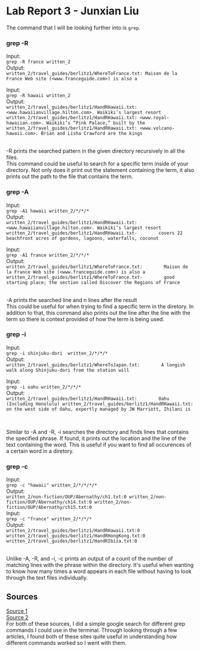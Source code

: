# Lab Report 3 - Junxian Liu

The command that I will be looking further into is `grep`. <br>

### grep -R
Input:<br>
`grep -R france written_2` <br>
Output:<br>
`written_2/travel_guides/berlitz1/WhereToFrance.txt: Maison de la France Web site (<www.franceguide.com>) is also a` <br>

Input: <br>
`grep -R hawaii written_2` <br>
Output:<br>
`written_2/travel_guides/berlitz1/HandRHawaii.txt: <www.hawaiianvillage.hilton.com>. Waikiki’s largest resort
 written_2/travel_guides/berlitz1/HandRHawaii.txt: <www.royal-hawaiian.com>. Waikiki’s “Pink Palace,” built by the
 written_2/travel_guides/berlitz1/HandRHawaii.txt: <www.volcano-hawaii.com>. Brian and Lisha Crawford are the kings`<br>
 
 <br>
 -R prints the searched pattern in the given directory recursively in all the files. <br>
 This command could be useful to search for a specific term inside of your directory. Not only does it print out the statement containing the term, 
 it also prints out the path to the file that contains the term.  <br>
 
 ### grep -A
 
 Input:<br>
 `grep -A1 hawaii written_2/*/*/*` <br>
 Output: <br>
 `written_2/travel_guides/berlitz1/HandRHawaii.txt:        <www.hawaiianvillage.hilton.com>. Waikiki’s largest resort
  written_2/travel_guides/berlitz1/HandRHawaii.txt-        covers 22 beachfront acres of gardens, lagoons, waterfalls, coconut`
 <br>
  
 Input: <br>
 `grep -A1 france written_2/*/*/*` <br>
 Output: <br>
 `written_2/travel_guides/berlitz1/WhereToFrance.txt:        Maison de la France Web site (<www.franceguide.com>) is also a
  written_2/travel_guides/berlitz1/WhereToFrance.txt-        good starting place; the section called Discover the Regions of France`<br>
 
  <br>
 -A prints the searched line and n lines after the result<br>
 This could be useful for when trying to find a specific term in the diretory. In addition to that, this command also prints out the line
 after the line with the term so there is context provided of how the term is being used. <br>
 
 ### grep -i
 
 Input:<br>
 `grep -i shinjuku-dori  written_2/*/*/*`<br>
 Output: <br>
 `written_2/travel_guides/berlitz1/WhereToJapan.txt:        A longish walk along Shinjuku-dori from the station will` <br>
 
 Input:<br>
 `grep -i oahu written_2/*/*/*` <br>
 Output:<br>
 `written_2/travel_guides/berlitz1/HandRHawaii.txt:        Oahu (Including Honolulu)
  written_2/travel_guides/berlitz1/HandRHawaii.txt:        on the west side of Oahu, expertly managed by JW Marriott, Ihilani is`<br>
  
  <br>
  
  Similar to -A and -R, -i searches the directory and finds lines that contains the specified phrase. If found, it prints out the location and the 
  line of the text containing the word. This is useful if you want to find all occurences of a certain word in a diretory. <br>
  
  ### grep -c
  
  Input: <br>
  `grep -c "hawaii" written_2/*/*/*/*` <br>
  Output: <br>
  `written_2/non-fiction/OUP/Abernathy/ch1.txt:0
   written_2/non-fiction/OUP/Abernathy/ch14.txt:0
   written_2/non-fiction/OUP/Abernathy/ch15.txt:0` <br>
  Input: <br>
  `grep -c "france" written_2/*/*/*`<br>
  Output: <br>
  `written_2/travel_guides/berlitz1/HandRHawaii.txt:0
   written_2/travel_guides/berlitz1/HandRHongKong.txt:0
   written_2/travel_guides/berlitz1/HandRIbiza.txt:0` <br>
   
   <br>
   Unlike -A, -R, and -i, -c prints an output of a count of the number of matching lines with the phrase within the directory.
   It's useful when wanting to know how many times a word appears in each file without having to look through the text files individually.
<br>

## Sources
[Source 1](https://www.computerhope.com/unix/ugrep.htm) <br>
[Source 2](https://www.geeksforgeeks.org/grep-command-in-unixlinux/) <br>
For both of these sources, I did a simple google search for different grep commands I could use in the terminal. Through looking through a few articles, 
I found both of these sites quite useful in understanding how different commands worked so I went with them.
